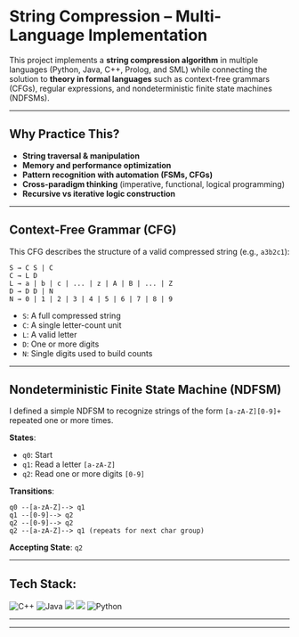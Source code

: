 # String Compression – Multi-Language Implementation

This project implements a **string compression algorithm** in multiple languages (Python, Java, C++, Prolog, and SML) while connecting the solution to **theory in formal languages** such as context-free grammars (CFGs), regular expressions, and nondeterministic finite state machines (NDFSMs).

---

## Why Practice This?

* **String traversal & manipulation**
* **Memory and performance optimization**
* **Pattern recognition with automation (FSMs, CFGs)**
* **Cross-paradigm thinking** (imperative, functional, logical programming)
* **Recursive vs iterative logic construction**

---

## Context-Free Grammar (CFG)

This CFG describes the structure of a valid compressed string (e.g., `a3b2c1`):

```
S → C S | C
C → L D
L → a | b | c | ... | z | A | B | ... | Z
D → D D | N
N → 0 | 1 | 2 | 3 | 4 | 5 | 6 | 7 | 8 | 9
```

* `S`: A full compressed string
* `C`: A single letter-count unit
* `L`: A valid letter
* `D`: One or more digits
* `N`: Single digits used to build counts

---

## Nondeterministic Finite State Machine (NDFSM)

I defined a simple NDFSM to recognize strings of the form `[a-zA-Z][0-9]+` repeated one or more times.

**States**:

* `q0`: Start
* `q1`: Read a letter `[a-zA-Z]`
* `q2`: Read one or more digits `[0-9]`

**Transitions**:

```
q0 --[a-zA-Z]--> q1  
q1 --[0-9]--> q2  
q2 --[0-9]--> q2  
q2 --[a-zA-Z]--> q1 (repeats for next char group)
```

**Accepting State**: `q2`

---

## Tech Stack:

![C++](https://img.shields.io/badge/c++-%2300599C.svg?style=flat-square\&logo=c%2B%2B\&logoColor=white)
![Java](https://img.shields.io/badge/java-%23ED8B00.svg?style=flat-square\&logo=openjdk\&logoColor=white)
![](https://img.shields.io/badge/Prolog-%230f548c?style=flat-square\&logo=prolog\&logoColor=white)
![](https://img.shields.io/badge/SML-%23a10224?style=flat-square\&logo=sml\&logoColor=white)
![Python](https://img.shields.io/badge/python-3670A0?style=flat-square\&logo=python\&logoColor=ffdd54)


---

---
